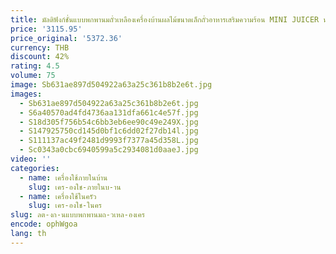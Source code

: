```yaml
---
title: มัลติฟังก์ชั่นแบบพกพานมถั่วเหลืองเครื่องบ้านผลไม้ขนาดเล็กถั่วอาหารเสริมความร้อน MINI JUICER นมถั่วเหลืองเครื่อง
price: '3115.95'
price_original: '5372.36'
currency: THB
discount: 42%
rating: 4.5
volume: 75
image: Sb631ae897d504922a63a25c361b8b2e6t.jpg
images:
  - Sb631ae897d504922a63a25c361b8b2e6t.jpg
  - S6a40570ad4fd4736aa131dfa661c4e57f.jpg
  - S18d305f756b54c6bb3eb6ee90c49e249X.jpg
  - S147925750cd145d0bf1c6dd02f27db14l.jpg
  - S111137ac49f2481d9993f7377a45d358L.jpg
  - Sc0343a0cbc6940599a5c2934081d0aaeJ.jpg
video: ''
categories:
  - name: เครื่องใช้ภายในบ้าน
    slug: เคร-องใช-ภายในบ-าน
  - name: เครื่องใช้ในครัว
    slug: เคร-องใช-ในคร
slug: ลต-งก-นแบบพกพานมถ-วเหล-องเคร
encode: ophWgoa
lang: th
---
```

  